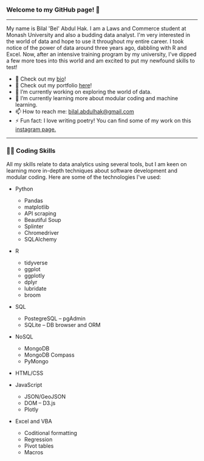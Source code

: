 ### Welcome to my GitHub page! 👋
---
<!--
**BA-BEL/BA-BEL** is a ✨ _special_ ✨ repository because its `README.md` (this file) appears on your GitHub profile.

Here are some ideas to get you started:
-->

My name is Bilal 'Bel' Abdul Hak. I am a Laws and Commerce student at Monash University and also a budding data analyst. I'm very interested in the world of data and hope to use it throughout my entire career. I took notice of the power of data around three years ago, dabbling with R and Excel. Now, after an intensive training program by my university, I've dipped a few more toes into this world and am excited to put my newfound skills to test!

- 📄 Check out my [bio](index.html)!
- 📁 Check out my portfolio [here](index.html)!
- 🔭 I’m currently working on exploring the world of data.
- 🌱 I’m currently learning more about modular coding and machine learning.
- 📫 How to reach me: bilal.abdulhak@gmail.com
- ⚡ Fun fact: I love writing poetry! You can find some of my work on this [instagram page.](https://www.instagram.com/babel_entries/)

---

### 👨‍💻 Coding Skills

All my skills relate to data analytics using several tools, but I am keen on learning more in-depth techniques about software development and modular coding. Here are some of the technologies I've used:

* Python
    * Pandas
    * matplotlib
    * API scraping
    * Beautiful Soup
    * Splinter
    * Chromedriver
    * SQLAlchemy
    
* R
    * tidyverse
    * ggplot
    * ggplotly
    * dplyr
    * lubridate
    * broom
    
* SQL
    * PostegreSQL – pgAdmin
    * SQLite – DB browser and ORM
    
* NoSQL
    * MongoDB
    * MongoDB Compass
    * PyMongo

* HTML/CSS
* JavaScript
    * JSON/GeoJSON
    * DOM – D3.js
    * Plotly
    
* Excel and VBA
    * Coditional formatting
    * Regression
    * Pivot tables
    * Macros



